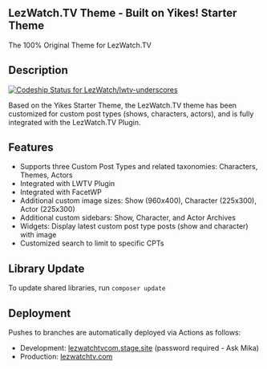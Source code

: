 ## LezWatch.TV Theme - Built on Yikes! Starter Theme

The 100% Original Theme for LezWatch.TV

## Description

[ ![Codeship Status for LezWatch/lwtv-underscores](https://app.codeship.com/projects/23254790-5aa1-0135-27f4-1aaa9552a23d/status?branch=production)](https://lezwatchtv.com)

Based on the Yikes Starter Theme, the LezWatch.TV theme has been customized for custom post types (shows, characters, actors), and is fully integrated with the LezWatch.TV Plugin.

## Features

* Supports three Custom Post Types and related taxonomies: Characters, Themes, Actors
* Integrated with LWTV Plugin
* Integrated with FacetWP
* Additional custom image sizes: Show (960x400), Character (225x300), Actor (225x300)
* Additional custom sidebars: Show, Character, and Actor Archives
* Widgets: Display latest custom post type posts (show and character) with image
* Customized search to limit to specific CPTs

## Library Update

To update shared libraries, run `composer update`

## Deployment

Pushes to branches are automatically deployed via Actions as follows:

* Development: [lezwatchtvcom.stage.site](https://lezwatchtvcom.stage.site) (password required - Ask Mika)
* Production: [lezwatchtv.com](https://lezwatchtv.com)
